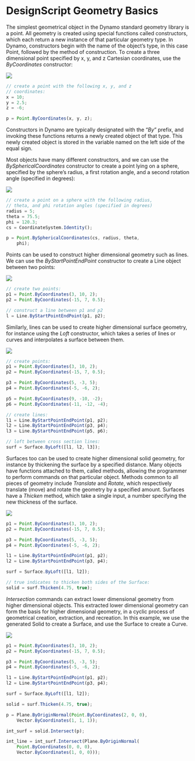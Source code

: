 # DesignScript Geometry Basics

The simplest geometrical object in the Dynamo standard geometry library is a point. All geometry is created using special functions called constructors, which each return a new instance of that particular geometry type. In Dynamo, constructors begin with the name of the object’s type, in this case Point, followed by the method of construction. To create a three dimensional point specified by x, y, and z Cartesian coordinates, use the *ByCoordinates* constructor:

![](images/12-1/GeometryBasics_01.png)

```js
// create a point with the following x, y, and z
// coordinates:
x = 10;
y = 2.5;
z = -6;

p = Point.ByCoordinates(x, y, z);
```

Constructors in Dynamo are typically designated with the “*By*” prefix, and invoking these functions returns a newly created object of that type. This newly created object is stored in the variable named on the left side of the equal sign.

Most objects have many different constructors, and we can use the *BySphericalCoordinates* constructor to create a point lying on a sphere, specified by the sphere’s radius, a first rotation angle, and a second rotation angle (specified in degrees):

![](images/12-1/GeometryBasics_02.png)

```js
// create a point on a sphere with the following radius,
// theta, and phi rotation angles (specified in degrees)
radius = 5;
theta = 75.5;
phi = 120.3;
cs = CoordinateSystem.Identity();

p = Point.BySphericalCoordinates(cs, radius, theta,
    phi);
```

Points can be used to construct higher dimensional geometry such as lines. We can use the *ByStartPointEndPoint* constructor to create a Line object between two points:

![](images/12-1/GeometryBasics_03.png)

```js
// create two points:
p1 = Point.ByCoordinates(3, 10, 2);
p2 = Point.ByCoordinates(-15, 7, 0.5);

// construct a line between p1 and p2
l = Line.ByStartPointEndPoint(p1, p2);
```

Similarly, lines can be used to create higher dimensional surface geometry, for instance using the *Loft* constructor, which takes a series of lines or curves and interpolates a surface between them.

![](images/12-1/GeometryBasics_04.png)

```js
// create points:
p1 = Point.ByCoordinates(3, 10, 2);
p2 = Point.ByCoordinates(-15, 7, 0.5);

p3 = Point.ByCoordinates(5, -3, 5);
p4 = Point.ByCoordinates(-5, -6, 2);

p5 = Point.ByCoordinates(9, -10, -2);
p6 = Point.ByCoordinates(-11, -12, -4);

// create lines:
l1 = Line.ByStartPointEndPoint(p1, p2);
l2 = Line.ByStartPointEndPoint(p3, p4);
l3 = Line.ByStartPointEndPoint(p5, p6);

// loft between cross section lines:
surf = Surface.ByLoft([l1, l2, l3]);
```

Surfaces too can be used to create higher dimensional solid geometry, for instance by thickening the surface by a specified distance. Many objects have functions attached to them, called methods, allowing the programmer to perform commands on that particular object. Methods common to all pieces of geometry include *Translate* and *Rotate*, which respectively translate (move) and rotate the geometry by a specified amount. Surfaces have a *Thicken* method, which take a single input, a number specifying the new thickness of the surface.

![](images/12-1/GeometryBasics_05.png)

```js
p1 = Point.ByCoordinates(3, 10, 2);
p2 = Point.ByCoordinates(-15, 7, 0.5);

p3 = Point.ByCoordinates(5, -3, 5);
p4 = Point.ByCoordinates(-5, -6, 2);

l1 = Line.ByStartPointEndPoint(p1, p2);
l2 = Line.ByStartPointEndPoint(p3, p4);

surf = Surface.ByLoft([l1, l2]);

// true indicates to thicken both sides of the Surface:
solid = surf.Thicken(4.75, true);
```

*Intersection* commands can extract lower dimensional geometry from higher dimensional objects. This extracted lower dimensional geometry can form the basis for higher dimensional geometry, in a cyclic process of geometrical creation, extraction, and recreation. In this example, we use the generated Solid to create a Surface, and use the Surface to create a Curve.

![](images/12-1/GeometryBasics_06.png)

```js
p1 = Point.ByCoordinates(3, 10, 2);
p2 = Point.ByCoordinates(-15, 7, 0.5);

p3 = Point.ByCoordinates(5, -3, 5);
p4 = Point.ByCoordinates(-5, -6, 2);

l1 = Line.ByStartPointEndPoint(p1, p2);
l2 = Line.ByStartPointEndPoint(p3, p4);

surf = Surface.ByLoft([l1, l2]);

solid = surf.Thicken(4.75, true);

p = Plane.ByOriginNormal(Point.ByCoordinates(2, 0, 0),
    Vector.ByCoordinates(1, 1, 1));

int_surf = solid.Intersect(p);

int_line = int_surf.Intersect(Plane.ByOriginNormal(
    Point.ByCoordinates(0, 0, 0),
    Vector.ByCoordinates(1, 0, 0)));
```
